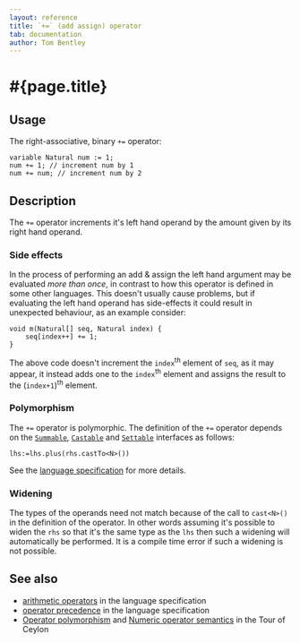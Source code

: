 ```yaml
---
layout: reference
title: `+=` (add assign) operator
tab: documentation
author: Tom Bentley
---
```


# #{page.title}

## Usage 

The right-associative, binary `+=` operator:

    variable Natural num := 1;
    num += 1; // increment num by 1
    num += num; // increment num by 2

## Description

The `+=` operator increments it's left hand operand by the amount given by 
its right hand operand. 

### Side effects

In the process of performing an add & assign the left hand argument 
may be evaluated *more than once*, in contrast to how this operator is defined
in some other languages. This doesn't usually cause problems, but if evaluating
the left hand operand has side-effects it could result in unexpected behaviour,
as an example consider:

    void m(Natural[] seq, Natural index) {
        seq[index++] += 1;
    }

The above code doesn't increment the `index`<sup>th</sup> element of `seq`, as it 
may appear, it instead adds one to the `index`<sup>th</sup> element and 
assigns the result to the (`index+1`)<sup>th</sup> element.

### Polymorphism

The `+=` operator is polymorphic. The definition of the `+=` operator depends 
on the [`Summable`](../../ceylon.language/Summable),
[`Castable`](../../ceylon.language/Castable) and
[`Settable`](../../ceylon.language/Settable) interfaces as follows:

    lhs:=lhs.plus(rhs.castTo<N>())

See the [language specification](#{site.urls.spec}#arithmetic) for more details.

### Widening

The types of the operands need not match because of the call to `cast<N>()` 
in the definition of the operator. In other words assuming it's possible to 
widen the `rhs` so that it's the same type as the `lhs` then 
such a widening will automatically be performed. It is a compile time error if 
such a widening is not possible.

## See also

* [arithmetic operators](#{site.urls.spec}#arithmetic) in the 
  language specification
* [operator precedence](#{site.urls.spec}#operatorprecedence) in the 
  language specification
* [Operator polymorphism](/documentation/tour/language-module/#operator_polymorphism) 
  and 
  [Numeric operator semantics](/documentation/tour/language-module/#numeric_operator_semantics) 
  in the Tour of Ceylon
